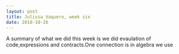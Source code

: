 ```yaml
---
layout: post
title: Julissa Vaquero, week six
date: 2018-10-26
---
```


A summary of what we did this week is we did evaulation of code,expressions and contracts.One connection is in algebra we use 
